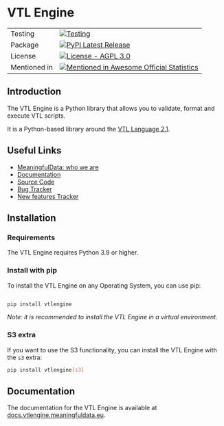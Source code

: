 # VTL Engine

|              |                                                                                                                                                                                |
|--------------|--------------------------------------------------------------------------------------------------------------------------------------------------------------------------------|
| Testing      | [![Testing](https://github.com/Meaningful-Data/vtlengine/actions/workflows/testing.yml/badge.svg)](https://github.com/Meaningful-Data/vtlengine/actions/workflows/testing.yml) |
| Package      | [![PyPI Latest Release](https://img.shields.io/pypi/v/vtlengine.svg)](https://pypi.org/project/vtlengine/)                                                                     |
| License      | [![License - AGPL 3.0](https://img.shields.io/pypi/l/vtlengine.svg)](https://github.com/Meaningful-Data/vtlengine/blob/main/LICENSE.md)                                        |
| Mentioned in | [![Mentioned in Awesome Official Statistics ](https://awesome.re/mentioned-badge.svg)](http://www.awesomeofficialstatistics.org)                                               |

## Introduction

The VTL Engine is a Python library that allows you to validate, format and execute VTL scripts.

It is a Python-based library around
the [VTL Language 2.1](https://sdmx-twg.github.io/vtl/2.1/html/index.html).

## Useful Links

- [MeaningfulData: who we are](https://www.meaningfuldata.eu)
- [Documentation](https://docs.vtlengine.meaningfuldata.eu)
- [Source Code](https://github.com/Meaningful-Data/vtlengine)
- [Bug Tracker](https://github.com/Meaningful-Data/vtlengine/issues?q=is%3Aopen+is%3Aissue+label%3Abug)
- [New features Tracker](https://github.com/Meaningful-Data/vtlengine/issues?q=is%3Aopen+is%3Aissue+label%3Aenhancement)

## Installation

### Requirements

The VTL Engine requires Python 3.9 or higher.

### Install with pip

To install the VTL Engine on any Operating System, you can use pip:

```bash

pip install vtlengine

```

*Note: it is recommended to install the VTL Engine in a virtual environment.*

### S3 extra

If you want to use the S3 functionality, you can install the VTL Engine with the `s3` extra:

```bash
pip install vtlengine[s3]
```

## Documentation

The documentation for the VTL Engine is available
at [docs.vtlengine.meaningfuldata.eu](https://docs.vtlengine.meaningfuldata.eu).
